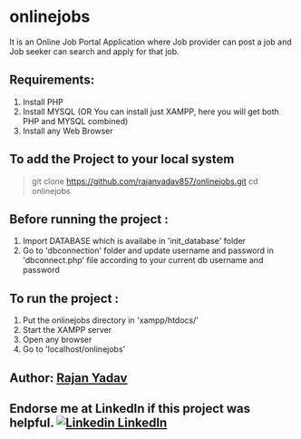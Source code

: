 # onlinejobs
It is an Online Job Portal Application where Job provider can post a job and Job seeker can search and apply for that job.


## Requirements:
1. Install PHP
2. Install MYSQL (OR You can install just XAMPP, here you will get both PHP and MYSQL combined)
3. Install any Web Browser

## To add the Project to your local system
  > git clone https://github.com/rajanyadav857/onlinejobs.git
  > cd onlinejobs

 
## Before running the project : 
1. Import DATABASE which is availabe in 'init_database' folder
2. Go to 'dbconnection' folder and update username and password in 'dbconnect.php' file according to your current db username and password
  
## To run the project :
1. Put the onlinejobs directory in 'xampp/htdocs/'
2. Start the XAMPP server 
3. Open any browser
4. Go to 'localhost/onlinejobs'

## Author: <a href="http://rajanyadav.me/">Rajan Yadav</a>
 
## Endorse me at LinkedIn if this project was helpful. [![Linkedin](https://i.stack.imgur.com/gVE0j.png) LinkedIn](https://www.linkedin.com/in/rajanyadav857/)



